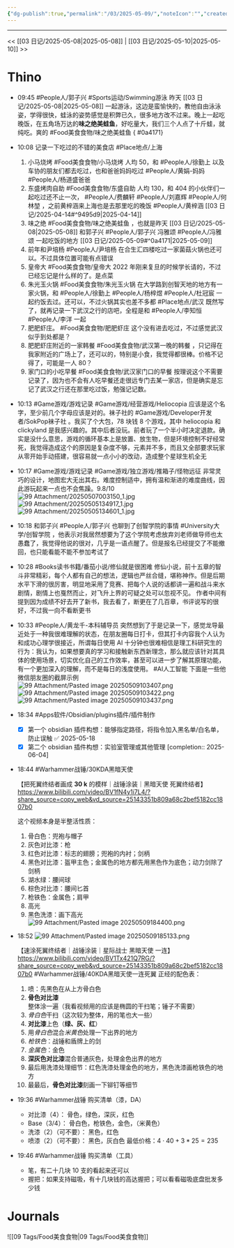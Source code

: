 ```yaml
---
{"dg-publish":true,"permalink":"/03/2025-05-09/","noteIcon":"","created":"2025-01-31T00:35","updated":"2025-07-01T13:38"}
---
```



---
<< [[03 日记/2025-05-08\|2025-05-08]]  |  [[03 日记/2025-05-10\|2025-05-10]]  >>

# Thino
- 09:45
    #People人/郭子兴 #Sports运动/Swimming游泳
    昨天 [[03 日记/2025-05-08\|2025-05-08]] 一起游泳，这边是蛮愉快的，教他自由泳泳姿，学得很快，蛙泳的姿势感觉是积弊已久，很多地方改不过来。晚上一起吃晚饭，在五角场万达的**味之绝美蛙鱼**，好吃量大，我们三个人点了十斤蛙，就纯吃。爽的
    #Food美食食物/味之绝美蛙鱼
{ #0a4171}

- 10:08 
    记录一下吃过的不错的美食店
    #Place地点/上海 
    1. 小马烧烤 #Food美食食物/小马烧烤 人均 50，和 #People人/徐勤上 以及车协的朋友们都去吃过，也和爸爸妈妈吃过 #People人/黄娟-妈妈 #People人/杨道盛爸爸
    2. 东盛烤肉自助 #Food美食食物/东盛自助 人均 130，和 404 的小伙伴们一起吃过还不止一次， #People人/费麟轩 #People人/刘嘉辉 #People人/何林堃 ，之前黄梓涵来上海也是去那里吃的晚饭 #People人/黄梓涵 [[03 日记/2025-04-14#^9495d9\|2025-04-14]]
    3. 味之绝 #Food美食食物/味之绝美蛙鱼 ，也就是昨天 [[03 日记/2025-05-08\|2025-05-08]] 和郭子兴 #People人/郭子兴 冯雅颂 #People人/冯雅颂  一起吃饭的地方 [[03 日记/2025-05-09#^0a4171\|2025-05-09]]
    4. 前年和尹培杨 #People人/尹培杨 在合生汇四楼吃过一家菌菇火锅也还可以。不过具体位置可能有点错误
    5. 皇帝大 #Food美食食物/皇帝大 2022 年刚来复旦的时候学长请的，不过已经忘记是什么样的了。是点菜
    6. 朱光玉火锅 #Food美食食物/朱光玉火锅 在大学路到创智天地的地方有一家火锅，和 #People人/徐勤上 #People人/杨梓煜 #People人/杜冠宸 一起约饭去过。还可以，不过火锅其实也差不多都
    #Place地点/武汉
    既然写了，就再记录一下武汉之行的店吧，全程是和 #People人/李知恒 #People人/李洋 一起
    1. 肥肥虾庄。 #Food美食食物/肥肥虾庄 这个没有进去吃过，不过感觉武汉似乎到处都是？
    2. 肥肥虾庄附近的一家韩餐 #Food美食食物/武汉第一晚的韩餐 ，只记得在我家附近的广场上了，还可以的，特别是小食，我觉得都很棒。价格不记得了，可能是一人 80？
    3. 家门口的小吃早餐 #Food美食食物/武汉家门口的早餐 按理说这个不需要记录了，因为也不会有人吃早餐还走很远专门去某一家店，但是确实是忘记了武汉之行还在那里吃过饭，勉强记记数。 
- 10:13
    #Game游戏/游戏记录 
    #Game游戏/经营游戏/Heliocopia
    应该是这个名字，至少前几个字母应该是对的。袜子社的 #Game游戏/Developer开发者/SokPop袜子社 。我买了个大包，78 块钱 8 个游戏，其中 heliocopia 和 clickyland 是我感兴趣的。其中后者没玩。前者玩了一个半小时决定退款。确实是没什么意思，游戏的循环基本上是放置、放生物，但是环境控制不好经常死，我觉得造成这个的原因是复杂度不够，元素并不多，而且又全部要求玩家从零开始手动搭建，很容易就一点小小的改动，造成整个星球生机全无
- 10:17
    #Game游戏/游戏记录 
    #Game游戏/独立游戏/推箱子/怪物远征
    非常灵巧的设计，地图宏大无出其右。难度控制适中，拥有温和渐进的难度曲线，因此游玩起来一点也不会焦躁。9.8/10
    ![99 Attachment/20250507003150_1.jpg](/img/user/99%20Attachment/20250507003150_1.jpg)![99 Attachment/20250505134917_1.jpg](/img/user/99%20Attachment/20250505134917_1.jpg)![99 Attachment/20250505134601_1.jpg](/img/user/99%20Attachment/20250505134601_1.jpg)
- 10:18 和郭子兴 #People人/郭子兴 也聊到了创智学院的事情 #University大学/创智学院 ，他表示对我居然想要为了这个学院考虑放弃刘老师做导师也太愚蠢了，我觉得他说的很对，几乎是一语点醒了。但是报名已经提交了不能撤回，也只能看能不能不参加考试了 
- 10:28 
    #Books读书书籍/番茄小说/修仙就是很困难
    修仙小说，前十五章的智斗非常精彩，每个人都有自己的想法，逻辑也严丝合缝，堪称神作。但是后期水平下滑的很厉害，明显地采用了竞赛、把每个人说的话都讲一遍和战斗来水剧情，剧情上也戛然而止，对飞升上界的可疑之处可以忽视不见。
    作者中间有提到因为成绩不好去开了新书，我去看了，断更在了几百章，书评说写的很好，不过我一向不看断更书 
- 10:33
    #People人/黄龙千-本科辅导员 
    突然想到了于是记录一下，感觉龙导最近处于一种我很难理解的状态，在朋友圈每日打卡，但其打卡内容我个人认为和成功心理学很接近，所谓每日使用 AI 十分钟也很难相信是理工科研究生的行为：我认为，如果想要真的学习和接触新东西新理念，那么就应该针对其具体的使用场景，切实优化自己的工作效率，甚至可以进一步了解其原理功能，有一个更加深入的理解，而不是每日的浅度使用。
    #AI人工智能
    下面是一些他微信朋友圈的截屏示例
    ![99 Attachment/Pasted image 20250509103407.png](/img/user/99%20Attachment/Pasted%20image%2020250509103407.png)
    ![99 Attachment/Pasted image 20250509103422.png](/img/user/99%20Attachment/Pasted%20image%2020250509103422.png)
    ![99 Attachment/Pasted image 20250509103437.png](/img/user/99%20Attachment/Pasted%20image%2020250509103437.png)
- 18:34 
    #Apps软件/Obsidian/plugins插件/插件制作
    - [x] 第一个 obsidian 插件构想：能够指定路径，将指令加入黑名单/白名单，防止误触 ✅ 2025-05-18
    - [x] 第二个 obsidian 插件构想：实验室管理或其他管理  [completion:: 2025-06-04]
- 18:44 
    #Warhammer战锤/30KDA黑暗天使
    
    【把死翼终结者画成 **30 k** 的模样｜战锤涂装｜黑暗天使 死翼终结者】 https://www.bilibili.com/video/BV1fN4y1i7L4/?share_source=copy_web&vd_source=25143351b809a68c2bef5182cc1807b0
    
    这个视频本身是半整活性质：
    1. 骨白色：兜袍与帽子
    2. 灰色对比漆：枪
    3. 红色对比漆：标志的翅膀；兜袍的内衬；剑柄
    4. 黑色对比漆：盔甲主色；金属色的地方都先用黑色作为底色；动力剑除了剑柄
    5. 湖水绿：腰间球
    6. 棕色对比漆：腰间匕首
    7. 枪铁色：金属色；肩甲
    8. 高光
    9. 黑色洗漆：画下高光
    ![99 Attachment/Pasted image 20250509184400.png](/img/user/99%20Attachment/Pasted%20image%2020250509184400.png) 
- 18:52
    ![99 Attachment/Pasted image 20250509185133.png](/img/user/99%20Attachment/Pasted%20image%2020250509185133.png)
    
    【速涂死翼终结者｜战锤涂装｜星际战士 黑暗天使 一连】 https://www.bilibili.com/video/BV1Tx421Q7RG/?share_source=copy_web&vd_source=25143351b809a68c2bef5182cc1807b0
    #Warhammer战锤/40KDA黑暗天使一连死翼
    正经的配色表：
    1. 喷：先黑色在从上方骨白色
    2. **骨色对比漆**整体涂一遍（我看视频用的应该是椭圆的干扫笔；锤子不需要）
    3. *骨白色*干扫（这次较为整体，用的笔也大一些）
    4. **对比漆**上色（**绿、灰、红**）
    5. 用*骨白色*混合*米黄色*处理一下出界的地方
    6. *枪铁色*：战锤和盾牌上的剑
    7. *金属色*：金色
    8. **深灰色对比漆**混合普通灰色，处理金色出界的地方
    9. 最后用洗漆处理细节：红色洗漆处理金色的地方，黑色洗漆画枪铁色的地方
    10. 最最后，**骨色对比漆**刻画一下铆钉等细节
- 19:36
    #Warhammer战锤 
    购买清单（漆，DA）
    - 对比漆（4）：
    骨色，绿色，深灰，红色
    - Base（3/4）：
    骨白色，枪铁色，金色，（米黄色）
    - 洗漆（2）（可不要）：
    黑色，红色
    - 喷漆（2）（可不要）：
    黑色，灰白色
    最低价格：$4\cdot 40+3*25=235$
- 19:46 
    #Warhammer战锤 
    购买清单（工具）
    - 笔，有二十几块 10 支的看起来还可以
    - 握把：如果支持磁吸，有十几块钱的高达握把；可以看看磁吸底盘批发多少钱 
# Journals
![[09 Tags/Food美食食物\|09 Tags/Food美食食物]]